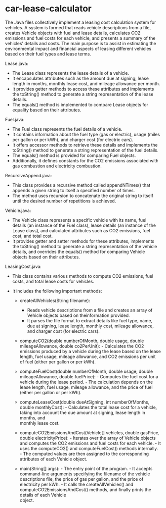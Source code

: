 # car-lease-calculator
The Java files collectively implement a leasing cost calculation system for vehicles.
A system is formed that reads vehicle descriptions from a file, creates Vehicle objects with fuel and lease details, calculates CO2 emissions and fuel costs for each vehicle, and presents a summary of the vehicles' details and costs. The main purpose is to assist in estimating the environmental impact and financial aspects of leasing different vehicles based on their fuel types and lease terms.

Lease.java: 
- The Lease class represents the lease details of a vehicle.
- It encapsulates attributes such as the amount due at signing, lease length in months, monthly lease cost, and mileage allowance per month.
- It provides getter methods to access these attributes and implements the toString() method to generate a string representation of the lease details.
- The equals() method is implemented to compare Lease objects for equality based on their attributes.

Fuel.java: 
- The Fuel class represents the fuel details of a vehicle.
- It contains information about the fuel type (gas or electric), usage (miles per gallon or per kWh), and charger cost (for electric cars).
- It offers accessor methods to retrieve these details and implements the toString() method to generate a string representation of the fuel details.
- The equals() method is provided for comparing Fuel objects.
- Additionally, it defines constants for the CO2 emissions associated with gas combustion and electricity combustion.

RecursiveAppend.java: 
- This class provides a recursive method called appendNTimes() that appends a given string to itself a specified number of times.
- The method uses recursion to concatenate the original string to itself until the desired number of repetitions is achieved.

Vehicle.java: 
- The Vehicle class represents a specific vehicle with its name, fuel details (an instance of the Fuel class), lease details (an instance of the Lease class), and calculated attributes such as CO2 emissions, fuel cost, and total cost.
- It provides getter and setter methods for these attributes, implements the toString() method to generate a string representation of the vehicle details, and overrides the equals() method for comparing Vehicle objects based on their attributes.

LeasingCost.java: 
- This class contains various methods to compute CO2 emissions, fuel costs, and total lease costs for vehicles.

- It includes the following important methods:
  
    - createAllVehicles(String filename):
         - Reads vehicle descriptions from a file and creates an array of Vehicle objects based on theinformation provided.
         - It parses the file format to extract details like fuel type, name, due at signing, lease length, monthly cost, mileage
           allowance, and charger cost (for electric cars).

    - computeCO2(double numberOfMonth, double usage, double mileageAllowance, double co2PerUnit):
          - Calculates the CO2 emissions produced by a vehicle during the lease based on the lease length, fuel usage, mileage allowance,               and CO2 emissions per unit of fuel (either per gallon or per kWh).

    - computeFuelCost(double numberOfMonth, double usage, double mileageAllowance, double fuelPrice):
          - Computes the fuel cost for a vehicle during the lease period.
          - The calculation depends on the lease length, fuel usage, mileage allowance, and the price of fuel (either per gallon or per                 kWh).

    - computeLeaseCost(double dueAtSigning, int numberOfMonths, double monthlyCost):
          - Calculates the total lease cost for a vehicle, taking into account the due amount at signing, lease length in months, and    
            monthly lease cost.

    - computeCO2EmissionsAndCost(Vehicle[] vehicles, double gasPrice, double electricityPrice): 
          - Iterates over the array of Vehicle objects and computes the CO2 emissions and fuel costs for each vehicle.
          - It uses the computeCO2() and computeFuelCost() methods internally.
          - The computed values are then assigned to the corresponding attributes of each Vehicle object.

    - main(String[] args):
          - The entry point of the program.
          - It accepts command-line arguments specifying the filename of the vehicle descriptions file, the price of gas per gallon, and                the price of electricity per kWh.
          - It calls the createAllVehicles() and computeCO2EmissionsAndCost() methods, and finally prints the details of each Vehicle       
            object.

